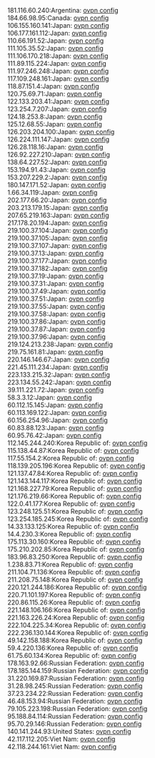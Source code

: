 181.116.60.240:Argentina: [ovpn config](vpn/181_116_60_240.ovpn)  
184.66.98.95:Canada: [ovpn config](vpn/184_66_98_95.ovpn)  
106.155.160.141:Japan: [ovpn config](vpn/106_155_160_141.ovpn)  
106.177.161.112:Japan: [ovpn config](vpn/106_177_161_112.ovpn)  
110.66.191.52:Japan: [ovpn config](vpn/110_66_191_52.ovpn)  
111.105.35.52:Japan: [ovpn config](vpn/111_105_35_52.ovpn)  
111.106.170.218:Japan: [ovpn config](vpn/111_106_170_218.ovpn)  
111.89.115.224:Japan: [ovpn config](vpn/111_89_115_224.ovpn)  
111.97.246.248:Japan: [ovpn config](vpn/111_97_246_248.ovpn)  
117.109.248.161:Japan: [ovpn config](vpn/117_109_248_161.ovpn)  
118.87.151.4:Japan: [ovpn config](vpn/118_87_151_4.ovpn)  
120.75.69.71:Japan: [ovpn config](vpn/120_75_69_71.ovpn)  
122.133.203.41:Japan: [ovpn config](vpn/122_133_203_41.ovpn)  
123.254.7.207:Japan: [ovpn config](vpn/123_254_7_207.ovpn)  
124.18.253.8:Japan: [ovpn config](vpn/124_18_253_8.ovpn)  
125.12.68.55:Japan: [ovpn config](vpn/125_12_68_55.ovpn)  
126.203.204.100:Japan: [ovpn config](vpn/126_203_204_100.ovpn)  
126.224.111.147:Japan: [ovpn config](vpn/126_224_111_147.ovpn)  
126.28.118.16:Japan: [ovpn config](vpn/126_28_118_16.ovpn)  
126.92.227.210:Japan: [ovpn config](vpn/126_92_227_210.ovpn)  
138.64.227.52:Japan: [ovpn config](vpn/138_64_227_52.ovpn)  
153.194.91.43:Japan: [ovpn config](vpn/153_194_91_43.ovpn)  
153.207.229.2:Japan: [ovpn config](vpn/153_207_229_2.ovpn)  
180.147.171.52:Japan: [ovpn config](vpn/180_147_171_52.ovpn)  
1.66.34.119:Japan: [ovpn config](vpn/1_66_34_119.ovpn)  
202.177.66.20:Japan: [ovpn config](vpn/202_177_66_20.ovpn)  
203.213.179.15:Japan: [ovpn config](vpn/203_213_179_15.ovpn)  
207.65.219.163:Japan: [ovpn config](vpn/207_65_219_163.ovpn)  
217.178.20.194:Japan: [ovpn config](vpn/217_178_20_194.ovpn)  
219.100.37.104:Japan: [ovpn config](vpn/219_100_37_104.ovpn)  
219.100.37.105:Japan: [ovpn config](vpn/219_100_37_105.ovpn)  
219.100.37.107:Japan: [ovpn config](vpn/219_100_37_107.ovpn)  
219.100.37.13:Japan: [ovpn config](vpn/219_100_37_13.ovpn)  
219.100.37.177:Japan: [ovpn config](vpn/219_100_37_177.ovpn)  
219.100.37.182:Japan: [ovpn config](vpn/219_100_37_182.ovpn)  
219.100.37.19:Japan: [ovpn config](vpn/219_100_37_19.ovpn)  
219.100.37.31:Japan: [ovpn config](vpn/219_100_37_31.ovpn)  
219.100.37.49:Japan: [ovpn config](vpn/219_100_37_49.ovpn)  
219.100.37.51:Japan: [ovpn config](vpn/219_100_37_51.ovpn)  
219.100.37.55:Japan: [ovpn config](vpn/219_100_37_55.ovpn)  
219.100.37.58:Japan: [ovpn config](vpn/219_100_37_58.ovpn)  
219.100.37.86:Japan: [ovpn config](vpn/219_100_37_86.ovpn)  
219.100.37.87:Japan: [ovpn config](vpn/219_100_37_87.ovpn)  
219.100.37.96:Japan: [ovpn config](vpn/219_100_37_96.ovpn)  
219.124.213.238:Japan: [ovpn config](vpn/219_124_213_238.ovpn)  
219.75.161.81:Japan: [ovpn config](vpn/219_75_161_81.ovpn)  
220.146.146.67:Japan: [ovpn config](vpn/220_146_146_67.ovpn)  
221.45.111.234:Japan: [ovpn config](vpn/221_45_111_234.ovpn)  
223.133.215.32:Japan: [ovpn config](vpn/223_133_215_32.ovpn)  
223.134.55.242:Japan: [ovpn config](vpn/223_134_55_242.ovpn)  
39.111.221.72:Japan: [ovpn config](vpn/39_111_221_72.ovpn)  
58.3.3.12:Japan: [ovpn config](vpn/58_3_3_12.ovpn)  
60.112.15.145:Japan: [ovpn config](vpn/60_112_15_145.ovpn)  
60.113.169.122:Japan: [ovpn config](vpn/60_113_169_122.ovpn)  
60.156.254.96:Japan: [ovpn config](vpn/60_156_254_96.ovpn)  
60.83.88.123:Japan: [ovpn config](vpn/60_83_88_123.ovpn)  
60.95.76.42:Japan: [ovpn config](vpn/60_95_76_42.ovpn)  
112.145.244.240:Korea Republic of: [ovpn config](vpn/112_145_244_240.ovpn)  
115.138.44.87:Korea Republic of: [ovpn config](vpn/115_138_44_87.ovpn)  
117.55.154.2:Korea Republic of: [ovpn config](vpn/117_55_154_2.ovpn)  
118.139.205.196:Korea Republic of: [ovpn config](vpn/118_139_205_196.ovpn)  
121.137.47.84:Korea Republic of: [ovpn config](vpn/121_137_47_84.ovpn)  
121.143.144.117:Korea Republic of: [ovpn config](vpn/121_143_144_117.ovpn)  
121.168.227.79:Korea Republic of: [ovpn config](vpn/121_168_227_79.ovpn)  
121.176.219.66:Korea Republic of: [ovpn config](vpn/121_176_219_66.ovpn)  
122.0.41.177:Korea Republic of: [ovpn config](vpn/122_0_41_177.ovpn)  
123.248.125.51:Korea Republic of: [ovpn config](vpn/123_248_125_51.ovpn)  
123.254.185.245:Korea Republic of: [ovpn config](vpn/123_254_185_245.ovpn)  
14.33.133.125:Korea Republic of: [ovpn config](vpn/14_33_133_125.ovpn)  
14.4.230.3:Korea Republic of: [ovpn config](vpn/14_4_230_3.ovpn)  
175.113.30.160:Korea Republic of: [ovpn config](vpn/175_113_30_160.ovpn)  
175.210.202.85:Korea Republic of: [ovpn config](vpn/175_210_202_85.ovpn)  
183.96.83.250:Korea Republic of: [ovpn config](vpn/183_96_83_250.ovpn)  
1.238.83.71:Korea Republic of: [ovpn config](vpn/1_238_83_71.ovpn)  
211.104.71.136:Korea Republic of: [ovpn config](vpn/211_104_71_136.ovpn)  
211.208.75.148:Korea Republic of: [ovpn config](vpn/211_208_75_148.ovpn)  
220.121.244.186:Korea Republic of: [ovpn config](vpn/220_121_244_186.ovpn)  
220.71.101.197:Korea Republic of: [ovpn config](vpn/220_71_101_197.ovpn)  
220.86.115.26:Korea Republic of: [ovpn config](vpn/220_86_115_26.ovpn)  
221.148.106.166:Korea Republic of: [ovpn config](vpn/221_148_106_166.ovpn)  
221.163.226.24:Korea Republic of: [ovpn config](vpn/221_163_226_24.ovpn)  
222.104.225.34:Korea Republic of: [ovpn config](vpn/222_104_225_34.ovpn)  
222.236.130.144:Korea Republic of: [ovpn config](vpn/222_236_130_144.ovpn)  
49.142.158.188:Korea Republic of: [ovpn config](vpn/49_142_158_188.ovpn)  
59.4.220.136:Korea Republic of: [ovpn config](vpn/59_4_220_136.ovpn)  
61.75.60.134:Korea Republic of: [ovpn config](vpn/61_75_60_134.ovpn)  
178.163.92.66:Russian Federation: [ovpn config](vpn/178_163_92_66.ovpn)  
178.185.144.159:Russian Federation: [ovpn config](vpn/178_185_144_159.ovpn)  
31.220.169.87:Russian Federation: [ovpn config](vpn/31_220_169_87.ovpn)  
31.28.98.245:Russian Federation: [ovpn config](vpn/31_28_98_245.ovpn)  
37.23.234.22:Russian Federation: [ovpn config](vpn/37_23_234_22.ovpn)  
46.48.153.94:Russian Federation: [ovpn config](vpn/46_48_153_94.ovpn)  
79.105.223.198:Russian Federation: [ovpn config](vpn/79_105_223_198.ovpn)  
95.188.84.114:Russian Federation: [ovpn config](vpn/95_188_84_114.ovpn)  
95.70.29.146:Russian Federation: [ovpn config](vpn/95_70_29_146.ovpn)  
140.141.244.93:United States: [ovpn config](vpn/140_141_244_93.ovpn)  
42.117.112.205:Viet Nam: [ovpn config](vpn/42_117_112_205.ovpn)  
42.118.244.161:Viet Nam: [ovpn config](vpn/42_118_244_161.ovpn)  
